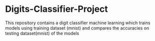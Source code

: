 # Digits-Classifier-Project
This repository contains a digit classifier machine learning which trains models using training dataset (mnist) and compares the accuracies on testing dataset(mnist) of the models 
